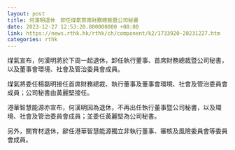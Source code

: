 ```yaml
---
layout: post
title: 何漢明退休　卸任煤氣首席財務總裁暨公司秘書
date: 2023-12-27 12:53:20.000000000 +08:00
link: https://news.rthk.hk/rthk/ch/component/k2/1733920-20231227.htm
categories: rthk
---
```


煤氣宣布，何漢明將於下周一起退休，卸任執行董事、首席財務總裁暨公司秘書，以及董事會環境、社會及管治委員會成員。

煤氣將委任楊磊明接任首席財務總裁、執行董事及董事會環境、社會及管治委員會成員；公司秘書由黃麗堅接任。

港華智慧能源亦宣布，何漢明因為退休，不再出任執行董事暨公司秘書，以及環境、社會及管治委員會成員；並委任黃麗堅為公司秘書。

另外，關育材退休，辭任港華智慧能源獨立非執行董事、審核及風險委員會等委員會成員。

